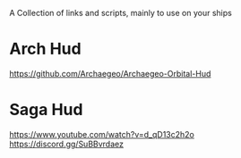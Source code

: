 A Collection of links and scripts, mainly to use on your ships

# Arch Hud
https://github.com/Archaegeo/Archaegeo-Orbital-Hud

# Saga Hud
https://www.youtube.com/watch?v=d_qD13c2h2o
https://discord.gg/SuBBvrdaez
